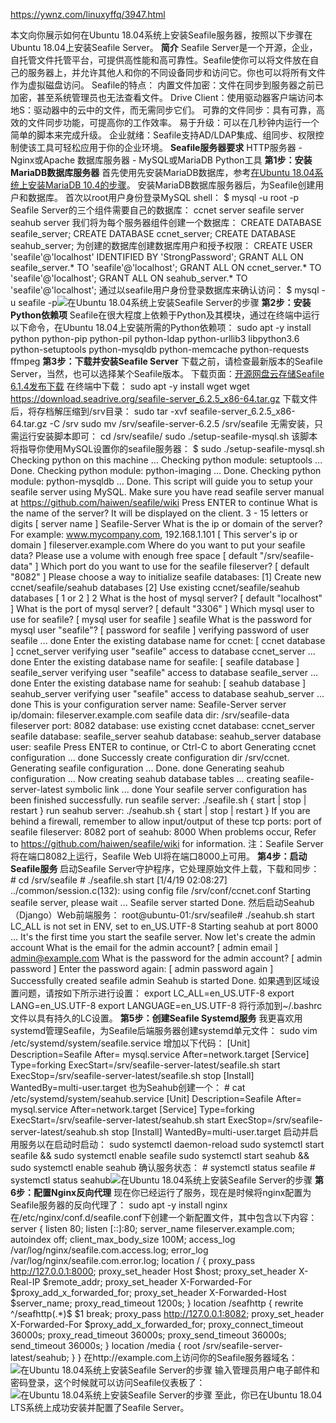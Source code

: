 https://ywnz.com/linuxyffq/3947.html





本文向你展示如何在Ubuntu 18.04系统上安装Seafile服务器，按照以下步骤在Ubuntu 18.04上安装Seafile Server。	 **简介**	Seafile Server是一个开源，企业，自托管文件托管平台，可提供高性能和高可靠性。Seafile使你可以将文件放在自己的服务器上，并允许其他人和你的不同设备同步和访问它。你也可以将所有文件作为虚拟磁盘访问。	Seafile的特点：	内置文件加密：文件在同步到服务器之前已加密，甚至系统管理员也无法查看文件。	Drive Client：使用驱动器客户端访问本地S：驱动器中的云中的文件，而无需同步它们。	可靠的文件同步：具有可靠，高效的文件同步功能，可提高你的工作效率。	易于升级：可以在几秒钟内运行一个简单的脚本来完成升级。	企业就绪：Seafile支持AD/LDAP集成、组同步、权限控制使该工具可轻松应用于你的企业环境。	 **Seafile服务器要求**	HTTP服务器 - Nginx或Apache	数据库服务器 - MySQL或MariaDB	Python工具	 **第1步：安装MariaDB数据库服务器**	首先使用先安装MariaDB数据库，参考[在Ubuntu 18.04系统上安装MariaDB 10.4的步骤](https://ywnz.com/linuxysjk/3871.html)。	安装MariaDB数据库服务器后，为Seafile创建用户和数据库。	首次以root用户身份登录MySQL shell：	$ mysql -u root -p	Seafile Server的三个组件需要自己的数据库：	ccnet server	seafile server	seahub server	我们将为每个服务器组件创建一个数据库：	CREATE DATABASE seafile_server;	CREATE DATABASE ccnet_server;	CREATE DATABASE seahub_server;	为创建的数据库创建数据库用户和授予权限：	CREATE USER 'seafile'@'localhost' IDENTIFIED BY 'StrongPassword';	GRANT ALL ON seafile_server.* TO 'seafile'@'localhost';	GRANT ALL ON ccnet_server.* TO 'seafile'@'localhost';	GRANT ALL ON seahub_server.* TO 'seafile'@'localhost';	通过以seafile用户身份登录数据库来确认访问：	$ mysql -u seafile -p![在Ubuntu 18.04系统上安装Seafile Server的步骤](https://ywnz.com/uploads/allimg/19/1-1Z10416152U17.JPG)	 **第2步：安装Python依赖项**	Seafile在很大程度上依赖于Python及其模块，通过在终端中运行以下命令，在Ubuntu 18.04上安装所需的Python依赖项：	sudo apt -y install python python-pip python-pil python-ldap python-urllib3 libpython3.6 python-setuptools python-mysqldb python-memcache python-requests ffmpeg	 **第3步：下载并安装Seafile Server**	下载之前，请检查最新版本的Seafile Server，当然，也可以选择某个Seafile版本。	下载页面：[开源网盘云存储Seafile 6.1.4发布下载](https://ywnz.com/linuxrj/743.html)	在终端中下载：	sudo apt -y install wget	wget https://download.seadrive.org/seafile-server_6.2.5_x86-64.tar.gz	下载文件后，将存档解压缩到/srv目录：	sudo tar -xvf  seafile-server_6.2.5_x86-64.tar.gz -C /srv	sudo mv /srv/seafile-server-6.2.5 /srv/seafile	无需安装，只需运行安装脚本即可：	cd /srv/seafile/	sudo ./setup-seafile-mysql.sh	该脚本将指导你使用MySQL设置你的seafile服务器：	$ sudo ./setup-seafile-mysql.sh 	Checking python on this machine ...	Checking python module: setuptools ... Done.	Checking python module: python-imaging ... Done.	Checking python module: python-mysqldb ... Done.	This script will guide you to setup your seafile server using MySQL.	Make sure you have read seafile server manual at https://github.com/haiwen/seafile/wiki	Press ENTER to continue	What is the name of the server? It will be displayed on the client.	3 - 15 letters or digits	[ server name ] Seafile-Server	What is the ip or domain of the server?	For example: www.mycompany.com, 192.168.1.101	[ This server's ip or domain ] fileserver.example.com	Where do you want to put your seafile data?	Please use a volume with enough free space	[ default "/srv/seafile-data" ] 	Which port do you want to use for the seafile fileserver?	[ default "8082" ] 	Please choose a way to initialize seafile databases:	[1] Create new ccnet/seafile/seahub databases	[2] Use existing ccnet/seafile/seahub databases	[ 1 or 2 ] 2	What is the host of mysql server?	[ default "localhost" ] 	What is the port of mysql server?	[ default "3306" ] 	Which mysql user to use for seafile?	[ mysql user for seafile ] seafile	What is the password for mysql user "seafile"?	[ password for seafile ] 	verifying password of user seafile ...  done	Enter the existing database name for ccnet:	[ ccnet database ] ccnet_server	verifying user "seafile" access to database ccnet_server ...  done	Enter the existing database name for seafile:	[ seafile database ] seafile_server	verifying user "seafile" access to database seafile_server ...  done	Enter the existing database name for seahub:	[ seahub database ] seahub_server	verifying user "seafile" access to database seahub_server ...  done	This is your configuration	server name:            Seafile-Server	server ip/domain:       fileserver.example.com	seafile data dir:       /srv/seafile-data	fileserver port:        8082	database:               use existing	ccnet database:         ccnet_server	seafile database:       seafile_server	seahub database:        seahub_server	database user:          seafile	Press ENTER to continue, or Ctrl-C to abort	Generating ccnet configuration ...	done	Successly create configuration dir /srv/ccnet.	Generating seafile configuration ...	Done.	done	Generating seahub configuration ...	Now creating seahub database tables ...	creating seafile-server-latest symbolic link ...  done	Your seafile server configuration has been finished successfully.	run seafile server:     ./seafile.sh { start | stop | restart }	run seahub  server:     ./seahub.sh  { start <port> | stop | restart <port> }	If you are behind a firewall, remember to allow input/output of these tcp ports:	port of seafile fileserver:   8082	port of seahub:               8000	When problems occur, Refer to https://github.com/haiwen/seafile/wiki for information.	注：Seafile Server将在端口8082上运行，Seafile Web UI将在端口8000上可用。	 **第4步：启动Seafile服务**	启动Seafile Server守护程序，它处理原始文件上载，下载和同步：	# cd /srv/seafile	# ./seafile.sh start 	[1/4/19 02:08:27] ../common/session.c(132): using config file /srv/conf/ccnet.conf	Starting seafile server, please wait ...	Seafile server started	Done.	然后启动Seahub（Django）Web前端服务：	root@ubuntu-01:/srv/seafile# ./seahub.sh start	LC_ALL is not set in ENV, set to en_US.UTF-8	Starting seahub at port 8000 ...	It's the first time you start the seafile server. Now let's create the admin account	What is the email for the admin account?	[ admin email ] admin@example.com	What is the password for the admin account?	[ admin password ] <ENTER ADMIN PASSWORD>	Enter the password again: <CONFIRM ADMIN PASSWORD>	[ admin password again ] 	Successfully created seafile admin	Seahub is started	Done.	如果遇到区域设置问题，请按如下所示进行设置：	export LC_ALL=en_US.UTF-8	export LANG=en_US.UTF-8	export LANGUAGE=en_US.UTF-8	将行添加到~/.bashrc文件以具有持久的LC设置。	 **第5步：创建Seafile Systemd服务**	我更喜欢用systemd管理Seafile，为Seafile后端服务器创建systemd单元文件：	sudo vim /etc/systemd/system/seafile.service	增加以下代码：	[Unit]	Description=Seafile	After= mysql.service	After=network.target	[Service]	Type=forking	ExecStart=/srv/seafile-server-latest/seafile.sh start	ExecStop=/srv/seafile-server-latest/seafile.sh stop	[Install]	WantedBy=multi-user.target	也为Seahub创建一个：	# cat /etc/systemd/system/seahub.service	[Unit]	Description=Seafile	After= mysql.service	After=network.target	[Service]	Type=forking	ExecStart=/srv/seafile-server-latest/seahub.sh start	ExecStop=/srv/seafile-server-latest/seahub.sh stop	[Install]	WantedBy=multi-user.target	启动并启用服务以在启动时启动：	sudo systemctl daemon-reload	sudo systemctl start seafile && sudo systemctl enable seafile	sudo systemctl start seahub && sudo systemctl enable seahub	确认服务状态：	# systemctl status  seafile	# systemctl status  seahub![在Ubuntu 18.04系统上安装Seafile Server的步骤](https://ywnz.com/uploads/allimg/19/1-1Z10416164R51.JPG)	 **第6步：配置Nginx反向代理**	现在你已经运行了服务，现在是时候将nginx配置为Seafile服务器的反向代理了：	sudo apt -y install nginx	在/etc/nginx/conf.d/seafile.conf下创建一个新配置文件，其中包含以下内容：	server {	listen 80;	listen [::]:80;	server_name  fileserver.example.com;	autoindex off;	client_max_body_size 100M;	access_log /var/log/nginx/seafile.com.access.log;	error_log /var/log/nginx/seafile.com.error.log;	location / {	proxy_pass         http://127.0.0.1:8000;	proxy_set_header   Host $host;	proxy_set_header   X-Real-IP $remote_addr;	proxy_set_header   X-Forwarded-For $proxy_add_x_forwarded_for;	proxy_set_header   X-Forwarded-Host $server_name;	proxy_read_timeout  1200s;	}	location /seafhttp {	rewrite ^/seafhttp(.*)$ $1 break;	proxy_pass http://127.0.0.1:8082;	proxy_set_header   X-Forwarded-For $proxy_add_x_forwarded_for;	proxy_connect_timeout  36000s;	proxy_read_timeout  36000s;	proxy_send_timeout  36000s;	send_timeout  36000s;	}	location /media {	root /srv/seafile-server-latest/seahub;	}	}	在http://example.com上访问你的Seafile服务器域名：![在Ubuntu 18.04系统上安装Seafile Server的步骤](https://ywnz.com/uploads/allimg/19/1-1Z104161F23U.JPG)	输入管理员用户电子邮件和密码登录，这个时候就可以访问Seafile仪表板了：![在Ubuntu 18.04系统上安装Seafile Server的步骤](https://ywnz.com/uploads/allimg/19/1-1Z104161G62T.JPG)	至此，你已在Ubuntu 18.04 LTS系统上成功安装并配置了Seafile Server。